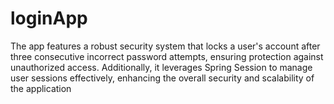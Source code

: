 # loginApp
The app features a robust security system that locks a user's account after three consecutive incorrect password attempts, ensuring protection against unauthorized access. Additionally, it leverages Spring Session to manage user sessions effectively, enhancing the overall security and scalability of the application
